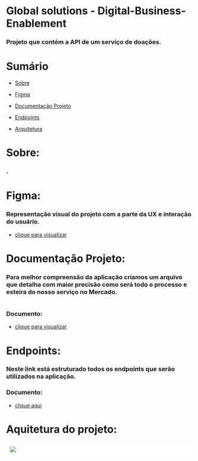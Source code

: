 # Global solutions - Digital-Business-Enablement

### Projeto que contém a API de um serviço de doações. 

# Sumário
- [Sobre](#sobre)
    
- [Figma](#figma)
  
- [Documentação Projeto](#documentação-projeto)

- [Endpoints](#endpoints)

- [Arquitetura](#arquitetura-projeto)

# Sobre:
### .

# Figma: 
### Representação visual do projeto com a parte da UX e interação do usuário.
- [clique para visualizar]()  

# Documentação Projeto:

### Para melhor compreensão da aplicação criamos um arquivo que detalha com maior precisão como será todo o processo e esteira do nosso serviço no Mercado.
#
### Documento: 

- [clique para visualizar]() 

# Endpoints: 
### Neste link está estruturado todos os endpoints que serão utilizados na aplicação.
### Documento: 
- [clique aqui](https://app.swaggerhub.com/apis-docs/LUANSSRR/Foodshare/1.0.0)
# Aquitetura do projeto:

<div id="arquitetura-projeto" style="background-color: white; padding: 10px; border-radius: 10px;">
    <img src="7" />
</div>



